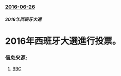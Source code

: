 ### [2016-06-26](/news/2016/06/26/index.md)

##### 2016年西班牙大選
# 2016年西班牙大選進行投票。 




### 信息来源:

1. [BBC](http://www.bbc.co.uk/news/world-europe-36632276)
